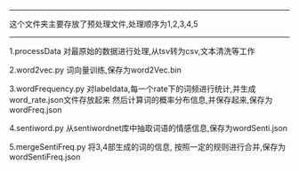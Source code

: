 ***
这个文件夹主要存放了预处理文件,处理顺序为1,2,3,4,5
***

1.processData
对最原始的数据进行处理,从tsv转为csv,文本清洗等工作


2.word2vec.py
词向量训练,保存为word2Vec.bin


3.wordFrequency.py
对labeldata,每一个rate下的词频进行统计,并生成word_rate.json文件存放起来
然后计算词的概率分布信息,并保存起来,保存为wordFreq.json


4.sentiword.py
从sentiwordnet库中抽取词语的情感信息,保存为wordSenti.json


5.mergeSentiFreq.py
将3,4部生成的词的信息,
按照一定的规则进行合并,保存为wordSentiFreq.json